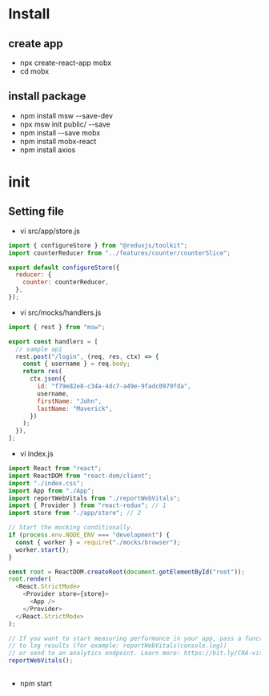 # Install

## create app

- npx create-react-app mobx
- cd mobx

## install package

- npm install msw --save-dev
- npx msw init public/ --save
- npm install --save mobx
- npm install mobx-react
- npm install axios

# init

## Setting file

- vi src/app/store.js

```js
import { configureStore } from "@reduxjs/toolkit";
import counterReducer from "../features/counter/counterSlice";

export default configureStore({
  reducer: {
    counter: counterReducer,
  },
});
```

- vi src/mocks/handlers.js

```js
import { rest } from "msw";

export const handlers = [
  // sample api
  rest.post("/login", (req, res, ctx) => {
    const { username } = req.body;
    return res(
      ctx.json({
        id: "f79e82e8-c34a-4dc7-a49e-9fadc0979fda",
        username,
        firstName: "John",
        lastName: "Maverick",
      })
    );
  }),
];
```

- vi index.js

```js
import React from "react";
import ReactDOM from "react-dom/client";
import "./index.css";
import App from "./App";
import reportWebVitals from "./reportWebVitals";
import { Provider } from "react-redux"; // 1
import store from "./app/store"; // 2

// Start the mocking conditionally.
if (process.env.NODE_ENV === "development") {
  const { worker } = require("./mocks/browser");
  worker.start();
}

const root = ReactDOM.createRoot(document.getElementById("root"));
root.render(
  <React.StrictMode>
    <Provider store={store}>
      <App />
    </Provider>
  </React.StrictMode>
);

// If you want to start measuring performance in your app, pass a function
// to log results (for example: reportWebVitals(console.log))
// or send to an analytics endpoint. Learn more: https://bit.ly/CRA-vitals
reportWebVitals();
```

##

- npm start
